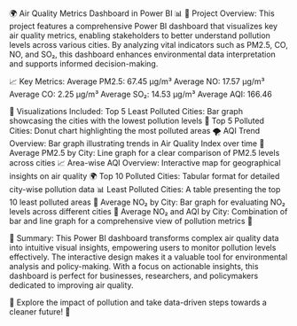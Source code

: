 🌍 Air Quality Metrics Dashboard in Power BI 📊
🚀 Project Overview:
This project features a comprehensive Power BI dashboard that visualizes key air quality metrics, enabling stakeholders to better understand pollution levels across various cities. By analyzing vital indicators such as PM2.5, CO, NO, and SO₂, this dashboard enhances environmental data interpretation and supports informed decision-making.

📈 Key Metrics:
Average PM2.5: 67.45 µg/m³
Average NO: 17.57 µg/m³
Average CO: 2.25 µg/m³
Average SO₂: 14.53 µg/m³
Average AQI: 166.46

🎨 Visualizations Included:
Top 5 Least Polluted Cities: Bar graph showcasing the cities with the lowest pollution levels 🌱
Top 5 Polluted Cities: Donut chart highlighting the most polluted areas 🌪️
AQI Trend Overview: Bar graph illustrating trends in Air Quality Index over time 📅
Average PM2.5 by City: Line graph for a clear comparison of PM2.5 levels across cities 📈
Area-wise AQI Overview: Interactive map for geographical insights on air quality 🌍
Top 10 Polluted Cities: Tabular format for detailed city-wise pollution data 📊
Least Polluted Cities: A table presenting the top 10 least polluted areas 🌼
Average NO₂ by City: Bar graph for evaluating NO₂ levels across different cities 🚦
Average NO₂ and AQI by City: Combination of bar and line graph for a comprehensive view of pollution metrics 🔄

📝 Summary:
This Power BI dashboard transforms complex air quality data into intuitive visual insights, empowering users to monitor pollution levels effectively. The interactive design makes it a valuable tool for environmental analysis and policy-making. With a focus on actionable insights, this dashboard is perfect for businesses, researchers, and policymakers dedicated to improving air quality.

🌟 Explore the impact of pollution and take data-driven steps towards a cleaner future! 🌿

